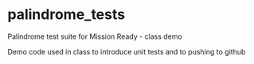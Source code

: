 # palindrome_tests
Palindrome test suite for Mission Ready -  class demo

Demo code used in class to introduce unit tests and to pushing to github
